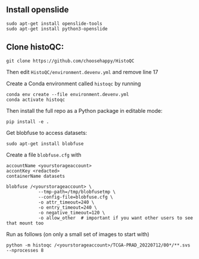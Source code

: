 ## Install openslide

```shell
sudo apt-get install openslide-tools
sudo apt-get install python3-openslide
```

## Clone histoQC:

```shell
git clone https://github.com/choosehappy/HistoQC
```

Then edit `HistoQC/environment.devenv.yml` and remove line 17

Create a Conda environment called `histoqc` by running

```shell
conda env create --file environment.devenv.yml
conda activate histoqc
```

Then install the full repo as a Python package in editable mode:

```shell
pip install -e .
```

Get blobfuse to access datasets:

```shell
sudo apt-get install blobfuse
```

Create a file `blobfuse.cfg` with

```text
accountName <yourstorageaccount>
accontKey <redacted>
containerName datasets
```

```shell
blobfuse /<yourstorageaccount> \
            --tmp-path=/tmp/blobfusetmp \
            --config-file=blobfuse.cfg \
            -o attr_timeout=240 \
            -o entry_timeout=240 \
            -o negative_timeout=120 \
            -o allow_other  # important if you want other users to see that mount too
```

Run as follows (on only a small set of images to start with)

```shell
python -m histoqc /<yourstorageaccount>/TCGA-PRAD_20220712/00*/**.svs --nprocesses 8
```
